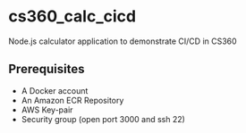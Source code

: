 # cs360_calc_cicd
Node.js calculator application to demonstrate CI/CD in CS360

## Prerequisites
- A Docker account
- An Amazon ECR Repository
- AWS Key-pair
- Security group (open port 3000 and ssh 22)
